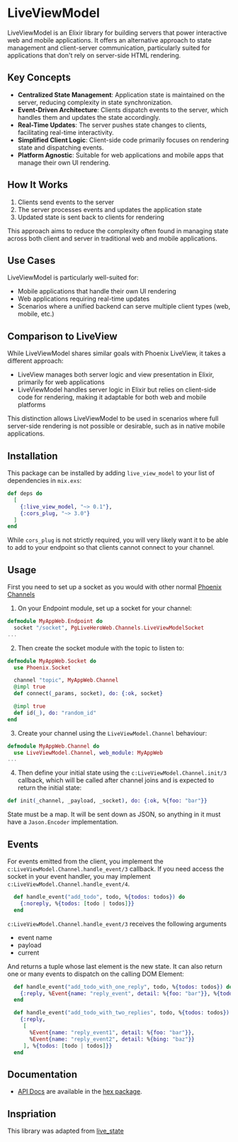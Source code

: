 # LiveViewModel

LiveViewModel is an Elixir library for building servers that power interactive web and mobile applications. It offers an alternative approach to state management and client-server communication, particularly suited for applications that don't rely on server-side HTML rendering.

## Key Concepts

- **Centralized State Management**: Application state is maintained on the server, reducing complexity in state synchronization.
- **Event-Driven Architecture**: Clients dispatch events to the server, which handles them and updates the state accordingly.
- **Real-Time Updates**: The server pushes state changes to clients, facilitating real-time interactivity.
- **Simplified Client Logic**: Client-side code primarily focuses on rendering state and dispatching events.
- **Platform Agnostic**: Suitable for web applications and mobile apps that manage their own UI rendering.

## How It Works

1. Clients send events to the server
2. The server processes events and updates the application state
3. Updated state is sent back to clients for rendering

This approach aims to reduce the complexity often found in managing state across both client and server in traditional web and mobile applications.

## Use Cases

LiveViewModel is particularly well-suited for:
- Mobile applications that handle their own UI rendering
- Web applications requiring real-time updates
- Scenarios where a unified backend can serve multiple client types (web, mobile, etc.)

## Comparison to LiveView

While LiveViewModel shares similar goals with Phoenix LiveView, it takes a different approach:

- LiveView manages both server logic and view presentation in Elixir, primarily for web applications
- LiveViewModel handles server logic in Elixir but relies on client-side code for rendering, making it adaptable for both web and mobile platforms

This distinction allows LiveViewModel to be used in scenarios where full server-side rendering is not possible or desirable, such as in native mobile applications.

## Installation

This package can be installed
by adding `live_view_model` to your list of dependencies in `mix.exs`:

```elixir
def deps do
  [
    {:live_view_model, "~> 0.1"},
    {:cors_plug, "~> 3.0"}
  ]
end
```

While `cors_plug` is not strictly required, you will very likely want it to be able to add to your endpoint so that
clients cannot connect to your channel.

## Usage
First you need to set up a socket as you would with other normal [Phoenix Channels](https://hexdocs.pm/phoenix/channels.html)

1. On your Endpoint module, set up a socket for your channel:
```elixir
defmodule MyAppWeb.Endpoint do
  socket "/socket", PgLiveHeroWeb.Channels.LiveViewModelSocket
...
```
2. Then create the socket module with the topic to listen to:
```elixir
defmodule MyAppWeb.Socket do
  use Phoenix.Socket

  channel "topic", MyAppWeb.Channel
  @impl true
  def connect(_params, socket), do: {:ok, socket}

  @impl true
  def id(_), do: "random_id"
end
```
3. Create your channel using the `LiveViewModel.Channel` behaviour:

```elixir
defmodule MyAppWeb.Channel do
  use LiveViewModel.Channel, web_module: MyAppWeb
...
```

4. Then define your initial state using the `c:LiveViewModel.Channel.init/3` callback, which will be called after channel joins and is expected to return the initial state:

```elixir
def init(_channel, _payload, _socket), do: {:ok, %{foo: "bar"}}
```

State must be a map. It will be sent down as JSON, so anything in it
must have a `Jason.Encoder` implementation.

## Events

For events emitted from the client, you implement the `c:LiveViewModel.Channel.handle_event/3` callback. If you need access the socket in your event handler, you may implement
 `c:LiveViewModel.Channel.handle_event/4`.

```elixir
  def handle_event("add_todo", todo, %{todos: todos}) do
    {:noreply, %{todos: [todo | todos]}}
  end
```

`c:LiveViewModel.Channel.handle_event/3` receives the following arguments

* event name
* payload
* current

And returns a tuple whose last element is the new state. It can also return
one or many events to dispatch on the calling DOM Element:

```elixir
  def handle_event("add_todo_with_one_reply", todo, %{todos: todos}) do
    {:reply, %Event{name: "reply_event", detail: %{foo: "bar"}}, %{todos: [todo | todos]}}
  end

  def handle_event("add_todo_with_two_replies", todo, %{todos: todos}) do
    {:reply,
     [
       %Event{name: "reply_event1", detail: %{foo: "bar"}},
       %Event{name: "reply_event2", detail: %{bing: "baz"}}
     ], %{todos: [todo | todos]}}
  end
```

## Documentation

* [API Docs](https://hexdocs.pm/live_view_model/) are available in the [hex package](https://hex.pm/packages/live_view_model).

## Inspriation

This library was adapted from [live_state](github.com/launchscout/live_state)
